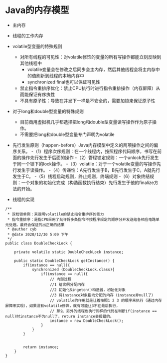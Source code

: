 # Java的内存模型
- 主内存
- 线程的工作内存

- volatile型变量的特殊规则
    - 对所有线程的可见性：对volatile修饰的变量的所有写操作都能立刻反映到其他线程中
        - volatile变量会在修改之后同步会主内存，然后其他线程会将主内存中的值刷新到线程的本地内存中
        - synchronized final也可以保证可见性
    - 禁止指令重排序优化：禁止CPU执行时进行指令重排操作（内存屏障）从而能保证有序执性
    - 不具有原子性：导致在并发下一样是不安全的，需要加锁来保证原子性


- 对于long和double型变量的特殊规则
    - 目前商用虚拟机几乎都选择把long和double型变量读写操作作为原子操作。
    - 不需要把long和double型变量专门声明为volatile


- 先行发生原则（happen-before）Java内存模型中定义的两项操作之间的偏序关系。
   -（1）程序次序规则：在一个线程内，按照程序代码顺序，书写在前面的操作先行发生于后面的操作
    -（2）管程锁定规则：一个unlock先行发生于同一个锁下的lock操作。
    -（3）volatile：对于一个volatile变量的写操作先行发生于读操作。
    -（4）传递性：A先行发生于B，B先行发生于C，A就先行发生于C。
    -（5）线程启动规则，终止规则，终端规则
    -（6）对象终结规则：一个对象的初始化完成（构造函数执行结束）先行发生于他的finalize方法的开始。
    
- 线程的实现       
    
```
/**
 * 双检锁单例：来说明volatile的禁止指令重排序的能力
 * 指令重排序：是指CPU采用了允许将多条指令不按程序规定的顺序分开发送给各相应电路单元处理。最终会保证的出正确的结果
 * @author cyb
 * @date 2020/12/30 5:09 下午
 */
public class DoubleCheckLock {

    private volatile static DoubleCheckLock instance;

    public static DoubleCheckLock getInstance() {
        if(instance == null){
            synchronized (DoubleCheckLock.class){
                if(instance == null){
                    // 内部过程
                    //1 给实例分配内存
                    //2 初始化Singeton()构造器，初始化对象
                    //3 将instance对象指向分配的内存（instance非null了）
                    // volatile的作用就是让着按照1 2 3 的顺序来执行（通过内存屏障来实现），如果没有volatile修饰，就有可能让3不在最后执行，
                    // 那么 另外的线程也执行同样的代码在判断if(instance == null)时instance不为null了，return instance会报错的。
                    instance = new DoubleCheckLock();
                }
            }
        }


        return instance;
    }
}

```